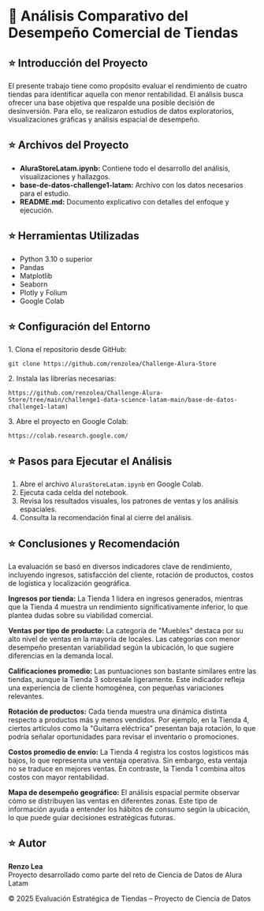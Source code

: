 <h1>💫 Análisis Comparativo del Desempeño Comercial de Tiendas</h1>

<h2>⭐️ Introducción del Proyecto</h2>
<p>El presente trabajo tiene como propósito evaluar el rendimiento de cuatro tiendas para identificar aquella con menor rentabilidad. El análisis busca ofrecer una base objetiva que respalde una posible decisión de desinversión. Para ello, se realizaron estudios de datos exploratorios, visualizaciones gráficas y análisis espacial de desempeño.</p>

<h2>⭐️ Archivos del Proyecto</h2>
<ul>
  <li><strong>AluraStoreLatam.ipynb:</strong> Contiene todo el desarrollo del análisis, visualizaciones y hallazgos.</li>
  <li><strong>base-de-datos-challenge1-latam:</strong> Archivo con los datos necesarios para el estudio.</li>
  <li><strong>README.md:</strong> Documento explicativo con detalles del enfoque y ejecución.</li>
</ul>

<h2>⭐️ Herramientas Utilizadas</h2>
<ul>
  <li>Python 3.10 o superior</li>
  <li>Pandas</li>
  <li>Matplotlib</li>
  <li>Seaborn</li>
  <li>Plotly y Folium</li>
  <li>Google Colab</li>
</ul>

<h2>⭐️ Configuración del Entorno</h2>
<p>1. Clona el repositorio desde GitHub:</p>
<code>git clone https://github.com/renzolea/Challenge-Alura-Store</code>

<p>2. Instala las librerías necesarias:</p>
<code>https://github.com/renzolea/Challenge-Alura-Store/tree/main/challenge1-data-science-latam-main/base-de-datos-challenge1-latam)</code>

<p>3. Abre el proyecto en Google Colab:</p>
<code>https://colab.research.google.com/</code>

<h2>⭐️ Pasos para Ejecutar el Análisis</h2>
<ol>
  <li>Abre el archivo <code>AluraStoreLatam.ipynb</code> en Google Colab.</li>
  <li>Ejecuta cada celda del notebook.</li>
  <li>Revisa los resultados visuales, los patrones de ventas y los análisis espaciales.</li>
  <li>Consulta la recomendación final al cierre del análisis.</li>
</ol>

<h2>⭐️ Conclusiones y Recomendación</h2>
<p>La evaluación se basó en diversos indicadores clave de rendimiento, incluyendo ingresos, satisfacción del cliente, rotación de productos, costos de logística y localización geográfica.</p>

<p><strong>Ingresos por tienda:</strong> La Tienda 1 lidera en ingresos generados, mientras que la Tienda 4 muestra un rendimiento significativamente inferior, lo que plantea dudas sobre su viabilidad comercial.</p>

<p><strong>Ventas por tipo de producto:</strong> La categoría de "Muebles" destaca por su alto nivel de ventas en la mayoría de locales. Las categorías con menor desempeño presentan variabilidad según la ubicación, lo que sugiere diferencias en la demanda local.</p>

<p><strong>Calificaciones promedio:</strong> Las puntuaciones son bastante similares entre las tiendas, aunque la Tienda 3 sobresale ligeramente. Este indicador refleja una experiencia de cliente homogénea, con pequeñas variaciones relevantes.</p>

<p><strong>Rotación de productos:</strong> Cada tienda muestra una dinámica distinta respecto a productos más y menos vendidos. Por ejemplo, en la Tienda 4, ciertos artículos como la "Guitarra eléctrica" presentan baja rotación, lo que podría señalar oportunidades para revisar el inventario o promociones.</p>

<p><strong>Costos promedio de envío:</strong> La Tienda 4 registra los costos logísticos más bajos, lo que representa una ventaja operativa. Sin embargo, esta ventaja no se traduce en mejores ventas. En contraste, la Tienda 1 combina altos costos con mayor rentabilidad.</p>

<p><strong>Mapa de desempeño geográfico:</strong> El análisis espacial permite observar cómo se distribuyen las ventas en diferentes zonas. Este tipo de información ayuda a entender los hábitos de consumo según la ubicación, lo que puede guiar decisiones estratégicas futuras.</p>

<h2>⭐️ Autor</h2>
<p><strong>Renzo Lea</strong><br>
Proyecto desarrollado como parte del reto de Ciencia de Datos de Alura Latam </p>

<div class="footer">
  &copy; 2025 Evaluación Estratégica de Tiendas – Proyecto de Ciencia de Datos
</div>

